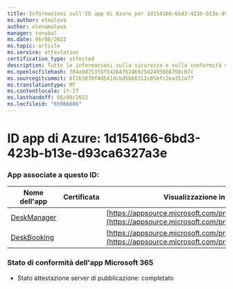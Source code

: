 ```yaml
---
title: Informazioni sull'ID app di Azure per 1d154166-6bd3-423b-b13e-d93ca6327a3e
ms.author: elmalova
author: elenamalova
manager: tonybal
ms.date: 06/08/2022
ms.topic: article
ms.service: attestation
certification_type: attested
description: Tutte le informazioni sulla sicurezza e sulla conformità disponibili per 1d154166-6bd3-423b-b13e-d93ca6327a3e.
ms.openlocfilehash: 304a9d753f8f64264f6246925d2495666798c07c
ms.sourcegitcommit: 6f2b3870f4d541dcbd5bb8312c05bfc2ea351a77
ms.translationtype: MT
ms.contentlocale: it-IT
ms.lasthandoff: 06/09/2022
ms.locfileid: "65966686"
---
```

# <a name="azure-app-id-1d154166-6bd3-423b-b13e-d93ca6327a3e"></a>ID app di Azure: 1d154166-6bd3-423b-b13e-d93ca6327a3e


### <a name="apps-associated-with-this-id"></a>App associate a questo ID:
| **Nome dell'app** | **Certificata** | **Visualizzazione in AppSource** |
|--------------|---------------|-----------------------|
| [DeskManager](../forward/WA200003831.md) |  | [https://appsource.microsoft.com/product/office/WA200003831](https://appsource.microsoft.com/product/office/WA200003831) |
| [DeskBooking](../forward/WA200003866.md) |  | [https://appsource.microsoft.com/product/office/WA200003866](https://appsource.microsoft.com/product/office/WA200003866) |

### <a name="microsoft-365-app-compliance-status"></a>Stato di conformità dell'app Microsoft 365
- Stato attestazione server di pubblicazione: completato
